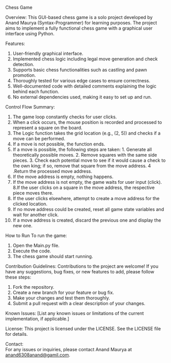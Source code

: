 Chess Game

Overview:
This GUI-based chess game is a solo project developed by Anand Maurya (Syntax-Programmer) for learning purposes. The project aims to implement a fully functional chess game with a graphical user interface using Python.

Features:
  1. User-friendly graphical interface.
  2. Implemented chess logic including legal move generation and check detection.
  3. Supports basic chess functionalities such as castling and pawn promotion.
  4. Thoroughly tested for various edge cases to ensure correctness.
  5. Well-documented code with detailed comments explaining the logic behind each function.
  6. No external dependencies used, making it easy to set up and run.

Control Flow Summary:
  1. The game loop constantly checks for user clicks.
  2. When a click occurs, the mouse position is recorded and processed to represent a square on the board.
  3. The Logic function takes the grid location (e.g., (2, 5)) and checks if a move can be performed.
  4. If a move is not possible, the function ends.
  5. If a move is possible, the following steps are taken:
    1. Generate all theoretically possible moves.
    2. Remove squares with the same side pieces.
    3. Check each potential move to see if it would cause a check to the own king; if so, remove that square from the move address.
    4 .Return the processed move address.
  6. If the move address is empty, nothing happens.
  7. If the move address is not empty, the game waits for user input (click).
  8.If the user clicks on a square in the move address, the respective piece moves there.
  9. If the user clicks elsewhere, attempt to create a move address for the clicked location.
  10. If no move address could be created, reset all game state variables and wait for another click.
  11. If a move address is created, discard the previous one and display the new one.

How to Run
To run the game:

  1. Open the Main.py file.
  2. Execute the code.
  3. The chess game should start running.
     
Contribution Guidelines: 
  Contributions to the project are welcome! If you have any suggestions, bug fixes, or new features to add, please follow these steps:

  1. Fork the repository.
  2. Create a new branch for your feature or bug fix.
  3. Make your changes and test them thoroughly.
  4. Submit a pull request with a clear description of your changes.

Known Issues: 
  [List any known issues or limitations of the current implementation, if applicable.]

License:
  This project is licensed under the LICENSE. See the LICENSE file for details.

Contact:  
  For any issues or inquiries, please contact Anand Maurya at anand6308anand@gamil.com.
